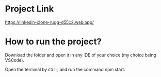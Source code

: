 # Project Link

https://linkedin-clone-rugg-d55c2.web.app/

# How to run the project?

Download the folder and open it in any IDE of your choice (my choice being VSCode). 

Open the terminal by ctrl+j and run the command npm start. 


